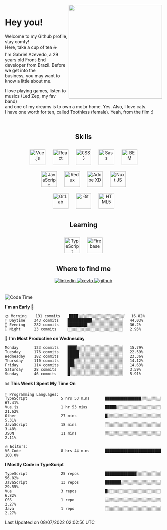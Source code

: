 <div align="right">
<img src="https://media.giphy.com/media/l46CbZ7KWEhN1oci4/giphy.gif" align="right" height="300" width="" />
</div>  
  

# Hey you!

Welcome to my Github profile, stay comfy!<br/>
Here, take a cup of tea ☕<br/>
I'm Gabriel Azevedo, a 29 years old Front-End<br/>
developer from Brazil. Before we get into the<br/>
business, you may want to know a little about me.<br>

I love playing games, listen to musics (Led Zep, my fav band)<br/>
and one of my dreams is to own a motor home. Yes. Also, I love cats.<br/>
I have one worth for ten, called Toothless (female). Yeah, from the film :)

<br/>

## <div align="center">Skills</div>  
  

<div align="center">  
<img style="margin: 10px" src="https://profilinator.rishav.dev/skills-assets/vuejs-original-wordmark.svg" alt="Vue.js" height="50" />  
<img style="margin: 10px" src="https://profilinator.rishav.dev/skills-assets/react-original-wordmark.svg" alt="React" height="50" />  
<img style="margin: 10px" src="https://profilinator.rishav.dev/skills-assets/css3-original-wordmark.svg" alt="CSS3" height="50" />  
<img style="margin: 10px" src="https://profilinator.rishav.dev/skills-assets/sass-original.svg" alt="Sass" height="50" />  
<img style="margin: 10px" src="https://profilinator.rishav.dev/skills-assets/bem.svg" alt="BEM" height="50" /><br/>  
<img style="margin: 10px" src="https://profilinator.rishav.dev/skills-assets/javascript-original.svg" alt="JavaScript" height="50" />  
<img style="margin: 10px" src="https://profilinator.rishav.dev/skills-assets/redux-original.svg" alt="Redux" height="50" />  
<img style="margin: 10px" src="https://profilinator.rishav.dev/skills-assets/adobexd.png" alt="Adobe XD" height="50" />  
<img style="margin: 10px" src="https://profilinator.rishav.dev/skills-assets/nuxt.png" alt="Nuxt JS" height="50" /><br/>
<img style="margin: 10px" src="https://profilinator.rishav.dev/skills-assets/gitlab.svg" alt="GitLab" height="50" />  
<img style="margin: 10px" src="https://profilinator.rishav.dev/skills-assets/git-scm-icon.svg" alt="Git" height="50" />  
<img style="margin: 10px" src="https://profilinator.rishav.dev/skills-assets/html5-original-wordmark.svg" alt="HTML5" height="50" />  
</div>  

## <div align="center">Learning</div>  
  

<div align="center">  
<img style="margin: 10px" src="https://profilinator.rishav.dev/skills-assets/typescript-original.svg" alt="TypeScript" height="50" />  
<img style="margin: 10px" src="https://profilinator.rishav.dev/skills-assets/firebase.png" alt="Firebase" height="50" />  
</div>  

## <div align="center">Where to find me</div>  
  

<div align="center">
<a href="https://linkedin.com/in/https://linkedin.com/in/azevedo-gabriel" target="_blank">
<img src=https://img.shields.io/badge/linkedin-%231E77B5.svg?&style=for-the-badge&logo=linkedin&logoColor=white alt=linkedin style="margin-bottom: 5px;" />
</a>
<a href="https://dev.to/https://dev.to/gpeto91" target="_blank">
<img src=https://img.shields.io/badge/dev.to-%2308090A.svg?&style=for-the-badge&logo=dev.to&logoColor=white alt=devto style="margin-bottom: 5px;" />
</a>
<a href="https://github.com/https://github.com/gpeto91" target="_blank">
<img src=https://img.shields.io/badge/github-%2324292e.svg?&style=for-the-badge&logo=github&logoColor=white alt=github style="margin-bottom: 5px;" />
</a>  
</div>  
  
<br/>

<!--START_SECTION:waka-->
![Code Time](http://img.shields.io/badge/Code%20Time-0%20secs-blue)

**I'm an Early 🐤** 

```text
🌞 Morning    131 commits    ████░░░░░░░░░░░░░░░░░░░░░   16.82% 
🌆 Daytime    343 commits    ███████████░░░░░░░░░░░░░░   44.03% 
🌃 Evening    282 commits    █████████░░░░░░░░░░░░░░░░   36.2% 
🌙 Night      23 commits     ░░░░░░░░░░░░░░░░░░░░░░░░░   2.95%

```
📅 **I'm Most Productive on Wednesday** 

```text
Monday       123 commits    ████░░░░░░░░░░░░░░░░░░░░░   15.79% 
Tuesday      176 commits    █████░░░░░░░░░░░░░░░░░░░░   22.59% 
Wednesday    182 commits    █████░░░░░░░░░░░░░░░░░░░░   23.36% 
Thursday     110 commits    ███░░░░░░░░░░░░░░░░░░░░░░   14.12% 
Friday       114 commits    ███░░░░░░░░░░░░░░░░░░░░░░   14.63% 
Saturday     28 commits     █░░░░░░░░░░░░░░░░░░░░░░░░   3.59% 
Sunday       46 commits     █░░░░░░░░░░░░░░░░░░░░░░░░   5.91%

```


📊 **This Week I Spent My Time On** 

```text
💬 Programming Languages: 
TypeScript               5 hrs 53 mins       ████████████████░░░░░░░░░   67.41% 
Vue.js                   1 hr 53 mins        █████░░░░░░░░░░░░░░░░░░░░   21.62% 
Other                    27 mins             █░░░░░░░░░░░░░░░░░░░░░░░░   5.31% 
JavaScript               18 mins             ░░░░░░░░░░░░░░░░░░░░░░░░░   3.48% 
JSON                     11 mins             ░░░░░░░░░░░░░░░░░░░░░░░░░   2.11%

🔥 Editors: 
VS Code                  8 hrs 44 mins       █████████████████████████   100.0%

```

**I Mostly Code in TypeScript** 

```text
TypeScript               25 repos            ██████████████░░░░░░░░░░░   56.82% 
JavaScript               13 repos            ███████░░░░░░░░░░░░░░░░░░   29.55% 
Vue                      3 repos             █░░░░░░░░░░░░░░░░░░░░░░░░   6.82% 
CSS                      1 repo              ░░░░░░░░░░░░░░░░░░░░░░░░░   2.27% 
Java                     1 repo              ░░░░░░░░░░░░░░░░░░░░░░░░░   2.27%

```



 Last Updated on 08/07/2022 02:02:50 UTC
<!--END_SECTION:waka-->
